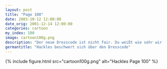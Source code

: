 ```yaml
---
layout: post
title: "Page 100"
date: 2003-10-12 12:00:00
date_orig: 2001-12-14 12:00:00
categories: cartoon
my_index: 100
image: cartoon100g.png
description: "Der neue Dresscode ist nicht fair. Du weißt wie sehr wir Geeks Krawatten hassen Von was redest du Du hast schon immer eine Krawatte getragen, jeden Tag Ich dachte das wäre eine Leine Boss Dog Hackles"
germantitle: "Hackles beschwert sich über den Dresscode"
---
```


{% include figure.html src="cartoon100g.png" alt="Hackles Page 100"  %}
